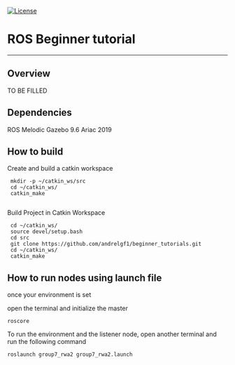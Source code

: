 [![License](https://img.shields.io/badge/License-BSD%202--Clause-orange.svg)](https://opensource.org/licenses/BSD-2-Clause)
# ROS Beginner tutorial 

---

## Overview
TO BE FILLED

## Dependencies

ROS Melodic 
Gazebo 9.6 
Ariac 2019


## How to build

Create and build a catkin workspace 
```
 mkdir -p ~/catkin_ws/src
 cd ~/catkin_ws/
 catkin_make
 
```
Build Project in Catkin Workspace
```
 cd ~/catkin_ws/
 source devel/setup.bash
 cd src
 git clone https://github.com/andrelgf1/beginner_tutorials.git
 cd ~/catkin_ws/
 catkin_make
```

## How to run nodes using launch file

once your environment is set

open the terminal and initialize the master
 
```
roscore 

```
To run the environment and the listener node, open another terminal and run the following command

```
roslaunch group7_rwa2 group7_rwa2.launch

```

